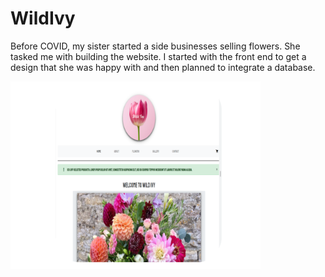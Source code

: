 # WildIvy
 Before COVID, my sister started a side businesses selling flowers. She tasked me with building the website. I started with the front end to get a design that she was happy with and then planned to integrate a database.

<img src="/img/proj-wild-ivy.png" data-canonical-src="/img/proj-wild-ivy.png" width="400" height="300" />
